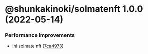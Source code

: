 # @shunkakinoki/solmatenft 1.0.0 (2022-05-14)

### Performance Improvements

- ini solmate nft ([7ca4973](https://github.com/shunkakinoki/contracts/commit/7ca4973a7d9307c85972feedbf59732cb39ee8e4))
